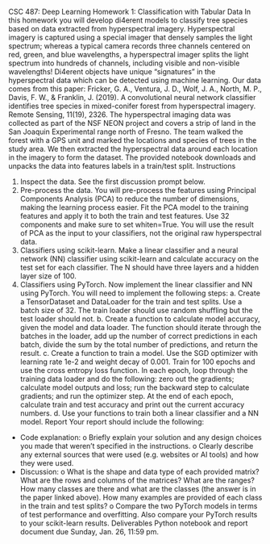 

CSC 487: Deep Learning
Homework 1: Classification with Tabular Data
In this homework you will develop di4erent models to classify tree species based on data
extracted from hyperspectral imagery. Hyperspectral imagery is captured using a special
imager that densely samples the light spectrum; whereas a typical camera records three
channels centered on red, green, and blue wavelengths, a hyperspectral imager splits the
light spectrum into hundreds of channels, including visible and non-visible wavelengths!
Di4erent objects have unique “signatures” in the hyperspectral data which can be detected
using machine learning.
Our data comes from this paper:
Fricker, G. A., Ventura, J. D., Wolf, J. A., North, M. P., Davis, F. W., & Franklin, J. (2019). A
convolutional neural network classifier identifies tree species in mixed-conifer forest from
hyperspectral imagery. Remote Sensing, 11(19), 2326.
The hyperspectral imaging data was collected as part of the NSF NEON project and covers
a strip of land in the San Joaquin Experimental range north of Fresno. The team walked the
forest with a GPS unit and marked the locations and species of trees in the study area. We
then extracted the hyperspectral data around each location in the imagery to form the
dataset.
The provided notebook downloads and unpacks the data into features labels in a train/test
split.
Instructions
1. Inspect the data. See the first discussion prompt below.
2. Pre-process the data. You will pre-process the features using Principal
Components Analysis (PCA) to reduce the number of dimensions, making the
learning process easier. Fit the PCA model to the training features and apply it to
both the train and test features. Use 32 components and make sure to set
whiten=True. You will use the result of PCA as the input to your classifiers, not the
original raw hyperspectral data.
3. Classifiers using scikit-learn. Make a linear classifier and a neural network (NN)
classifier using scikit-learn and calculate accuracy on the test set for each
classifier. The N should have three layers and a hidden layer size of 100.
4. Classifiers using PyTorch. Now implement the linear classifier and NN using
PyTorch. You will need to implement the following steps:
a. Create a TensorDataset and DataLoader for the train and test splits. Use a
batch size of 32. The train loader should use random shuffling but the test
loader should not.
b. Create a function to calculate model accuracy, given the model and data
loader. The function should iterate through the batches in the loader, add up
the number of correct predictions in each batch, divide the sum by the total
number of predictions, and return the result.
c. Create a function to train a model. Use the SGD optimizer with learning rate
1e-2 and weight decay of 0.001. Train for 100 epochs and use the cross
entropy loss function. In each epoch, loop through the training data loader
and do the following: zero out the gradients; calculate model outputs and
loss; run the backward step to calculate gradients; and run the optimizer
step. At the end of each epoch, calculate train and test accuracy and print
out the current accuracy numbers.
d. Use your functions to train both a linear classifier and a NN model.
Report
Your report should include the following:
- Code explanation:
o Briefly explain your solution and any design choices you made that weren’t
specified in the instructions.
o Clearly describe any external sources that were used (e.g. websites or AI
tools) and how they were used.
- Discussion:
o What is the shape and data type of each provided matrix? What are the rows
and columns of the matrices? What are the ranges? How many classes are
there and what are the classes (the answer is in the paper linked above).
How many examples are provided of each class in the train and test splits?
o Compare the two PyTorch models in terms of test performance and
overfitting. Also compare your PyTorch results to your scikit-learn results.
Deliverables
Python notebook and report document due Sunday, Jan. 26, 11:59 pm.
